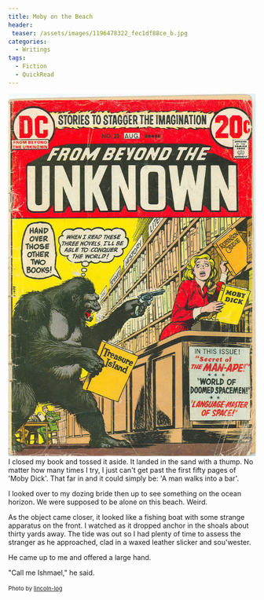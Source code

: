 ```yaml
---
title: Moby on the Beach
header:
 teaser: /assets/images/1196478322_fec1df88ce_b.jpg
categories:
  - Writings
tags:
  - Fiction
  - QuickRead
---
```

<img src="/assets/images/1196478322_fec1df88ce_b.jpg">I closed my book and tossed it aside. It landed in the sand with a thump. No matter how many times I try, I just can't get past the first fifty pages of 'Moby Dick'. That far in and it could simply be: 'A man walks into a bar'.

I looked over to my dozing bride then up to see something on the ocean horizon. We were supposed to be alone on this beach. Weird.

As the object came closer, it looked like a fishing boat with some strange apparatus on the front. I watched as it dropped anchor in the shoals about thirty yards away. The tide was out so I had plenty of time to assess the stranger as he approached, clad in a waxed leather slicker and sou'wester.

He came up to me and offered a large hand.

"Call me Ishmael," he said.

<small>Photo by <a href="http://www.flickr.com/photos/65553294@N00/1196478322">lincoln-log</a></small>